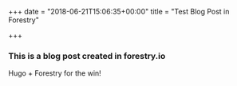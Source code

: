 +++
date = "2018-06-21T15:06:35+00:00"
title = "Test Blog Post in Forestry"

+++
### This is a blog post created in forestry.io

Hugo + Forestry for the win!